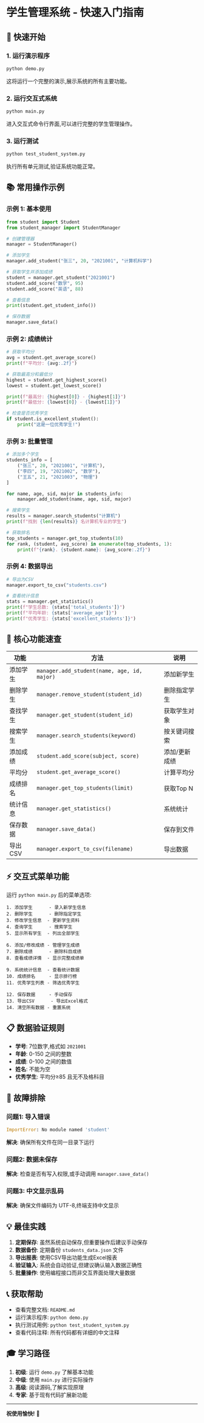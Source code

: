 # 学生管理系统 - 快速入门指南

## 🚀 快速开始

### 1. 运行演示程序

```bash
python demo.py
```

这将运行一个完整的演示,展示系统的所有主要功能。

### 2. 运行交互式系统

```bash
python main.py
```

进入交互式命令行界面,可以进行完整的学生管理操作。

### 3. 运行测试

```bash
python test_student_system.py
```

执行所有单元测试,验证系统功能正常。

## 📚 常用操作示例

### 示例 1: 基本使用

```python
from student import Student
from student_manager import StudentManager

# 创建管理器
manager = StudentManager()

# 添加学生
manager.add_student("张三", 20, "2021001", "计算机科学")

# 获取学生并添加成绩
student = manager.get_student("2021001")
student.add_score("数学", 95)
student.add_score("英语", 88)

# 查看信息
print(student.get_student_info())

# 保存数据
manager.save_data()
```

### 示例 2: 成绩统计

```python
# 获取平均分
avg = student.get_average_score()
print(f"平均分: {avg:.2f}")

# 获取最高分和最低分
highest = student.get_highest_score()
lowest = student.get_lowest_score()

print(f"最高分: {highest[0]} - {highest[1]}")
print(f"最低分: {lowest[0]} - {lowest[1]}")

# 检查是否优秀学生
if student.is_excellent_student():
    print("这是一位优秀学生!")
```

### 示例 3: 批量管理

```python
# 添加多个学生
students_info = [
    ("张三", 20, "2021001", "计算机"),
    ("李四", 19, "2021002", "数学"),
    ("王五", 21, "2021003", "物理")
]

for name, age, sid, major in students_info:
    manager.add_student(name, age, sid, major)

# 搜索学生
results = manager.search_students("计算机")
print(f"找到 {len(results)} 名计算机专业的学生")

# 获取排名
top_students = manager.get_top_students(10)
for rank, (student, avg_score) in enumerate(top_students, 1):
    print(f"{rank}. {student.name}: {avg_score:.2f}")
```

### 示例 4: 数据导出

```python
# 导出为CSV
manager.export_to_csv("students.csv")

# 查看统计信息
stats = manager.get_statistics()
print(f"学生总数: {stats['total_students']}")
print(f"平均年龄: {stats['average_age']}")
print(f"优秀学生: {stats['excellent_students']}")
```

## 🎯 核心功能速查

| 功能 | 方法 | 说明 |
|------|------|------|
| 添加学生 | `manager.add_student(name, age, id, major)` | 添加新学生 |
| 删除学生 | `manager.remove_student(student_id)` | 删除指定学生 |
| 查找学生 | `manager.get_student(student_id)` | 获取学生对象 |
| 搜索学生 | `manager.search_students(keyword)` | 按关键词搜索 |
| 添加成绩 | `student.add_score(subject, score)` | 添加/更新成绩 |
| 平均分 | `student.get_average_score()` | 计算平均分 |
| 成绩排名 | `manager.get_top_students(limit)` | 获取Top N |
| 统计信息 | `manager.get_statistics()` | 系统统计 |
| 保存数据 | `manager.save_data()` | 保存到文件 |
| 导出CSV | `manager.export_to_csv(filename)` | 导出数据 |

## ⚡ 交互式菜单功能

运行 `python main.py` 后的菜单选项:

```
1. 添加学生      - 录入新学生信息
2. 删除学生      - 删除指定学生
3. 修改学生信息  - 更新学生资料
4. 查询学生      - 搜索学生
5. 显示所有学生  - 列出全部学生

6. 添加/修改成绩 - 管理学生成绩
7. 删除成绩      - 删除科目成绩
8. 查看成绩详情  - 显示完整成绩单

9. 系统统计信息  - 查看统计数据
10. 成绩排名     - 显示排行榜
11. 优秀学生列表 - 筛选优秀学生

12. 保存数据     - 手动保存
13. 导出CSV      - 导出Excel格式
14. 清空所有数据 - 重置系统
```

## 📋 数据验证规则

- **学号**: 7位数字,格式如 `2021001`
- **年龄**: 0-150 之间的整数
- **成绩**: 0-100 之间的数值
- **姓名**: 不能为空
- **优秀学生**: 平均分≥85 且无不及格科目

## 🔧 故障排除

### 问题1: 导入错误
```python
ImportError: No module named 'student'
```

**解决**: 确保所有文件在同一目录下运行

### 问题2: 数据未保存
**解决**: 检查是否有写入权限,或手动调用 `manager.save_data()`

### 问题3: 中文显示乱码
**解决**: 确保文件编码为 UTF-8,终端支持中文显示

## 💡 最佳实践

1. **定期保存**: 虽然系统自动保存,但重要操作后建议手动保存
2. **数据备份**: 定期备份 `students_data.json` 文件
3. **导出报表**: 使用CSV导出功能生成Excel报表
4. **验证输入**: 系统会自动验证,但建议确认输入数据正确性
5. **批量操作**: 使用编程接口而非交互界面处理大量数据

## 📞 获取帮助

- 查看完整文档: `README.md`
- 运行演示程序: `python demo.py`
- 执行测试用例: `python test_student_system.py`
- 查看代码注释: 所有代码都有详细的中文注释

## 🎓 学习路径

1. **初级**: 运行 `demo.py` 了解基本功能
2. **中级**: 使用 `main.py` 进行实际操作
3. **高级**: 阅读源码,了解实现原理
4. **专家**: 基于现有代码扩展新功能

---

**祝使用愉快!** 🎉

